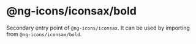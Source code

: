 # @ng-icons/iconsax/bold

Secondary entry point of `@ng-icons/iconsax`. It can be used by importing from `@ng-icons/iconsax/bold`.
